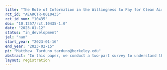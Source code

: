 ```yaml
---
title: "The Role of Information in the Willingness to Pay for Clean Air"
rct_id: "AEARCTR-0010435"
rct_id_num: "10435"
doi: "10.1257/rct.10435-1.0"
date: "2023-01-12"
status: "in_development"
jel: "nan"
start_year: "2023-01-16"
end_year: "2023-02-15"
pi: "Matthew  Tarduno tarduno@berkeley.edu"
abstract: "In this paper, we conduct a two-part survey to understand the role of misperceptions in determining willingness to pay for clean air. First, we conduct an incentive-compatible survey experiment to elicit individuals' understanding of environmental quality and how the current research frontier suggests these exposures map into measures of life expectancy.  Next, we use a follow-up survey experiment to explore the role of information provision in ameliorating both misperception on average, as well as differences in misperception between racial groups. Finally, we use a real-stakes exercise to test whether respondents' willingness to pay (WTP) for clean air changes when they update their beliefs about air pollution. "
layout: registration
---
```


